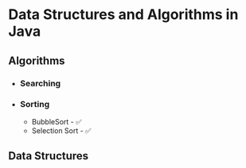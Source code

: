 # Data Structures and Algorithms in Java

## Algorithms

* ### Searching

* ### Sorting

    * BubbleSort - ✅
    * Selection Sort - ✅

## Data Structures